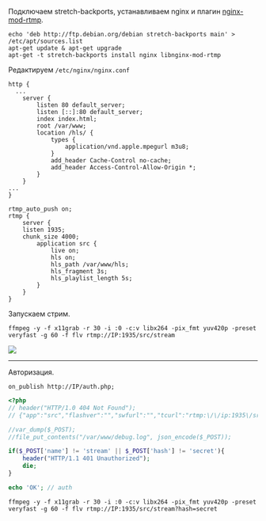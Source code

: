 
Подключаем stretch-backports, устанавливаем nginx и плагин <a href="https://github.com/arut/nginx-rtmp-module">nginx-mod-rtmp</a>.

```
echo 'deb http://ftp.debian.org/debian stretch-backports main' > /etc/apt/sources.list
apt-get update & apt-get upgrade
apt-get -t stretch-backports install nginx libnginx-mod-rtmp
```

Редактируем `/etc/nginx/nginx.conf`
```
http {
  ...
	server {
		listen 80 default_server;
		listen [::]:80 default_server;
		index index.html;
		root /var/www;
		location /hls/ {
			types {
				application/vnd.apple.mpegurl m3u8;
			}
			add_header Cache-Control no-cache;
			add_header Access-Control-Allow-Origin *;
		}
	}
...
}

rtmp_auto_push on;
rtmp {
	server {
	listen 1935;
	chunk_size 4000;
		application src {
			live on;
			hls on;
			hls_path /var/www/hls;
			hls_fragment 3s;
			hls_playlist_length 5s;
		}
	}
}
```

Запускаем стрим.
```
ffmpeg -y -f x11grab -r 30 -i :0 -c:v libx264 -pix_fmt yuv420p -preset veryfast -g 60 -f flv rtmp://IP:1935/src/stream
```

<img src="https://img.poiuty.com/img/f1/d3bf6d75d8e8b873481a09c7ed0c20f1.png">

<hr/>

Авторизация.

```
on_publish http://IP/auth.php;
```

```php
<?php
// header("HTTP/1.0 404 Not Found");
// {"app":"src","flashver":"","swfurl":"","tcurl":"rtmp:\/\/ip:1935\/src","pageurl":"","addr":"ip","clientid":"45","call":"publish","name":"stream","type":"live","hash":"xxx"}

//var_dump($_POST);
//file_put_contents("/var/www/debug.log", json_encode($_POST));

if($_POST['name'] != 'stream' || $_POST['hash'] != 'secret'){
	header("HTTP/1.1 401 Unauthorized");
	die;
}

echo 'OK'; // auth
```

```
ffmpeg -y -f x11grab -r 30 -i :0 -c:v libx264 -pix_fmt yuv420p -preset veryfast -g 60 -f flv rtmp://IP:1935/src/stream?hash=secret
```
